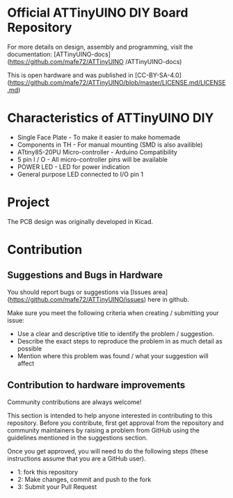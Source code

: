 # Official ATTinyUINO DIY Board Repository


For more details on design, assembly and programming, visit the documentation: [ATTinyUINO-docs] (https://github.com/mafe72/ATTinyUINO
/ATTinyUINO-docs)

This is open hardware and was published in [CC-BY-SA-4.0] (https://github.com/mafe72/ATTinyUINO/blob/master/LICENSE.md/LICENSE.md)


# Characteristics of ATTinyUINO DIY

- Single Face Plate - To make it easier to make homemade
- Components in TH - For manual mounting (SMD is also availible)
- ATtiny85-20PU Micro-controller - Arduino Compatibility
- 5 pin I / O - All micro-controller pins will be available
- POWER LED - LED for power indication
- General purpose LED connected to I/O pin 1

# Project

The PCB design was originally developed in Kicad.

# Contribution

## Suggestions and Bugs in Hardware

You should report bugs or suggestions via [Issues area] (https://github.com/mafe72/ATTinyUINO/issues) here in github.

Make sure you meet the following criteria when creating / submitting your issue:

- Use a clear and descriptive title to identify the problem / suggestion.
- Describe the exact steps to reproduce the problem in as much detail as possible
- Mention where this problem was found / what your suggestion will affect

## Contribution to hardware improvements

Community contributions are always welcome!

This section is intended to help anyone interested in contributing to this repository.
Before you contribute, first get approval from the repository and community maintainers by raising a problem from GitHub using the guidelines mentioned in the suggestions section.
 
Once you get approved, you will need to do the following steps (these instructions assume that you are a GitHub user).

- 1: fork this repository
- 2: Make changes, commit and push to the fork
- 3: Submit your Pull Request
